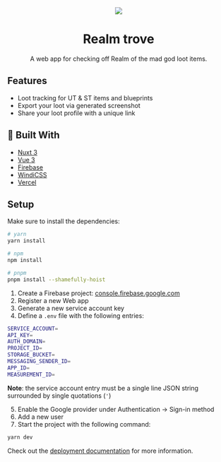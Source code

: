 <div align="center">
  <img src="https://user-images.githubusercontent.com/36193643/195388540-602d59d2-a30f-4756-ad1c-f4b8918c6347.png" />
</div>

<h1 align=center>Realm trove</h1>
<p align=center>
  A web app for checking off Realm of the mad god loot items.
</p>

## Features

- Loot tracking for UT & ST items and blueprints
- Export your loot via generated screenshot
- Share your loot profile with a unique link

## 🔨 Built With

- [Nuxt 3](https://v3.nuxtjs.org/)
- [Vue 3](https://vuejs.org/)
- [Firebase](https://firebase.com/)
- [WindiCSS](https://windicss.org/)
- [Vercel](https://vercel.com/)

## Setup

Make sure to install the dependencies:

```bash
# yarn
yarn install

# npm
npm install

# pnpm
pnpm install --shamefully-hoist
```

1. Create a Firebase project: [console.firebase.google.com](https://console.firebase.google.com/)
2. Register a new Web app
3. Generate a new service account key
4. Define a `.env` file with the following entries:

```sh
SERVICE_ACCOUNT=
API_KEY=
AUTH_DOMAIN=
PROJECT_ID=
STORAGE_BUCKET=
MESSAGING_SENDER_ID=
APP_ID=
MEASUREMENT_ID=
```

**Note**: the service account entry must be a single line JSON string surrounded by single quotations (`'`)

5. Enable the Google provider under Authentication -> Sign-in method
6. Add a new user
7. Start the project with the following command:

```sh
yarn dev
```

Check out the [deployment documentation](https://v3.nuxtjs.org/guide/deploy/presets) for more information.
